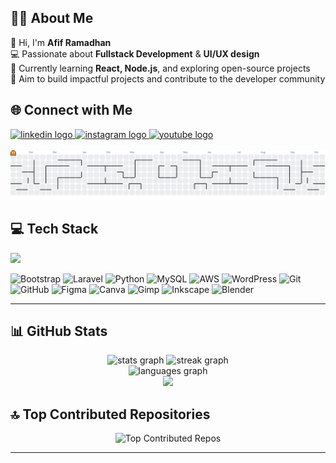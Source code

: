## 👩‍💻 About Me
<p align="left">
  👋 Hi, I'm <b>Afif Ramadhan</b> <br>
  💻 Passionate about <b>Fullstack Development</b> & <b>UI/UX design</b> <br>
  🌱 Currently learning <b>React, Node.js</b>, and exploring open-source projects <br>
  🎯 Aim to build impactful projects and contribute to the developer community
</p>

## 🌐 Connect with Me
<div align="left">
  <a href="https://linkedin.com/in/afifrmdhn" target="_blank">
    <img src="https://img.shields.io/static/v1?message=LinkedIn&logo=linkedin&label=&color=0077B5&logoColor=white&style=for-the-badge" height="25" alt="linkedin logo" />
  </a>
  <a href="https://instagram.com/aafif.r" target="_blank">
    <img src="https://img.shields.io/static/v1?message=Instagram&logo=instagram&label=&color=E4405F&logoColor=white&style=for-the-badge" height="25" alt="instagram logo" />
  </a>
  <a href="https://youtube.com" target="_blank">
    <img src="https://img.shields.io/static/v1?message=Youtube&logo=youtube&label=&color=FF0000&logoColor=white&style=for-the-badge" height="25" alt="youtube logo" />
  </a>
</div> <br>

<picture>
  <source media="(prefers-color-scheme: dark)" srcset="https://raw.githubusercontent.com/afif23170si-ui/afif23170si-ui/output/pacman-contribution-graph-dark.svg">
  <source media="(prefers-color-scheme: light)" srcset="https://raw.githubusercontent.com/afif23170si-ui/afif23170si-ui/output/pacman-contribution-graph.svg">
  <img alt="pacman contribution graph" src="https://raw.githubusercontent.com/afif23170si-ui/afif23170si-ui/output/pacman-contribution-graph.svg">
</picture>

## 💻 Tech Stack
<img src="https://skillicons.dev/icons?i=html,css,js,php" height="40" />

![Bootstrap](https://img.shields.io/badge/bootstrap-%238511FA.svg?style=for-the-badge&logo=bootstrap&logoColor=white)
![Laravel](https://img.shields.io/badge/laravel-%23FF2D20.svg?style=for-the-badge&logo=laravel&logoColor=white)
![Python](https://img.shields.io/badge/python-3670A0?style=for-the-badge&logo=python&logoColor=ffdd54)
![MySQL](https://img.shields.io/badge/mysql-4479A1.svg?style=for-the-badge&logo=mysql&logoColor=white)
![AWS](https://img.shields.io/badge/AWS-%23FF9900.svg?style=for-the-badge&logo=amazon-aws&logoColor=white)
![WordPress](https://img.shields.io/badge/WordPress-%23117AC9.svg?style=for-the-badge&logo=WordPress&logoColor=white)
![Git](https://img.shields.io/badge/git-%23F05033.svg?style=for-the-badge&logo=git&logoColor=white)
![GitHub](https://img.shields.io/badge/github-%23121011.svg?style=for-the-badge&logo=github&logoColor=white)
![Figma](https://img.shields.io/badge/figma-%23F24E1E.svg?style=for-the-badge&logo=figma&logoColor=white)
![Canva](https://img.shields.io/badge/Canva-%2300C4CC.svg?style=for-the-badge&logo=Canva&logoColor=white)
![Gimp](https://img.shields.io/badge/Gimp-657D8B?style=for-the-badge&logo=gimp&logoColor=FFFFFF)
![Inkscape](https://img.shields.io/badge/Inkscape-e0e0e0?style=for-the-badge&logo=inkscape&logoColor=080A13)
![Blender](https://img.shields.io/badge/blender-%23F5792A.svg?style=for-the-badge&logo=blender&logoColor=white)

---

<h2 align="left">📊 GitHub Stats</h2>

<div align="center">
  <img src="https://github-readme-stats.vercel.app/api?username=afif23170si-ui&theme=dark&show_icons=true" height="150" alt="stats graph"/>
  <img src="https://nirzak-streak-stats.vercel.app/?user=afif23170si-ui&theme=dark" height="150" alt="streak graph"/>
</div>

<div align="center">
  <img src="https://github-readme-stats.vercel.app/api/top-langs/?username=afif23170si-ui&theme=dark&layout=compact" height="150" alt="languages graph"/>
</div>

<div align="center">
  <img width="500px" src="https://media0.giphy.com/media/v1.Y2lkPTc5MGI3NjExeG44MHVnM2F1MGRrNnNkODVlaTZ4YmJxZGptbzU5MXllMWprYnl2MCZlcD12MV9pbnRlcm5hbF9naWZfYnlfaWQmY3Q9Zw/SWoSkN6DxTszqIKEqv/giphy.gif"/>
</div>

<h2 align="left">🔝 Top Contributed Repositories</h2>

<div align="center">
  <img src="https://github-contributor-stats.vercel.app/api?username=afif23170si-ui&limit=5&theme=dark&combine_all_yearly_contributions=true" alt="Top Contributed Repos"/>
</div>

---

<!-- Proudly created with GPRM ( https://gprm.itsvg.in ) -->
